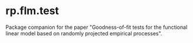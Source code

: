 # rp.flm.test
Package companion for the paper "Goodness-of-fit tests for the functional linear model based on randomly projected empirical processes".


